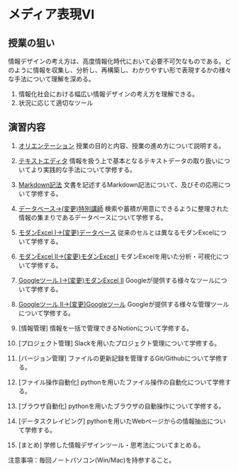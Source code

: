 # メディア表現VI

## 授業の狙い

情報デザインの考え方は、高度情報化時代において必要不可欠なものである。どのように情報を収集し、分析し、再構築し、わかりやすい形で表現するかの様々な手法について理解を深める。

1. 情報化社会における幅広い情報デザインの考え方を理解できる。
2. 状況に応じて適切なツール

## 演習内容

1. [オリエンテーション](./mr6_01.md)
授業の目的と内容、授業の進め方について説明する。

2. [テキストエディタ](./mr6_02.md)
情報を扱う上で基本となるテキストデータの取り扱いについてより実践的な手法について学修する。

3. [Markdown記法](./mr6_03.md)
文書を記述するMarkdown記法について、及びその応用について学修する。

4. [データベース->(変更)特別講師](./mr6_04.md)
検索や蓄積が用意にできるように整理された情報の集まりであるデータベースについて学修する。

5. [モダンExcel I->(変更)データベース](./mr6_05.md)
従来のセルとは異なるモダンExcelについて学修する。

6. [モダンExcel II->(変更)モダンExcel I](./mr6_06.md)
モダンExcelを用いた分析・可視化について学修する。

7. [Googleツール I->(変更)モダンExcel II](./mr6_07.md)
Googleが提供する様々なツールについて学修する。

8. [Googleツール II->(変更)Googleツール](./mr6_08.md)
Googleが提供する様々な管理ツールについて学修する。

9. [情報管理]
情報を一括で管理できるNotionについて学修する。

10. [プロジェクト管理]
Slackを用いたプロジェクト管理について学修する。

11. [バージョン管理]
ファイルの更新記録を管理するGit/Githubについて学修する。

12. [ファイル操作自動化]
pythonを用いたファイル操作の自動化について学修する。

13. [ブラウザ自動化]
pythonを用いたブラウザの自動操作について学修する。

14. [データスクレイピング]
pythonを用いたWebページからの情報抽出について学修する。

15. [まとめ]
学修した情報デザインツール・思考法についてまとめる。

注意事項：毎回ノートパソコン(Win/Mac)を持参すること。